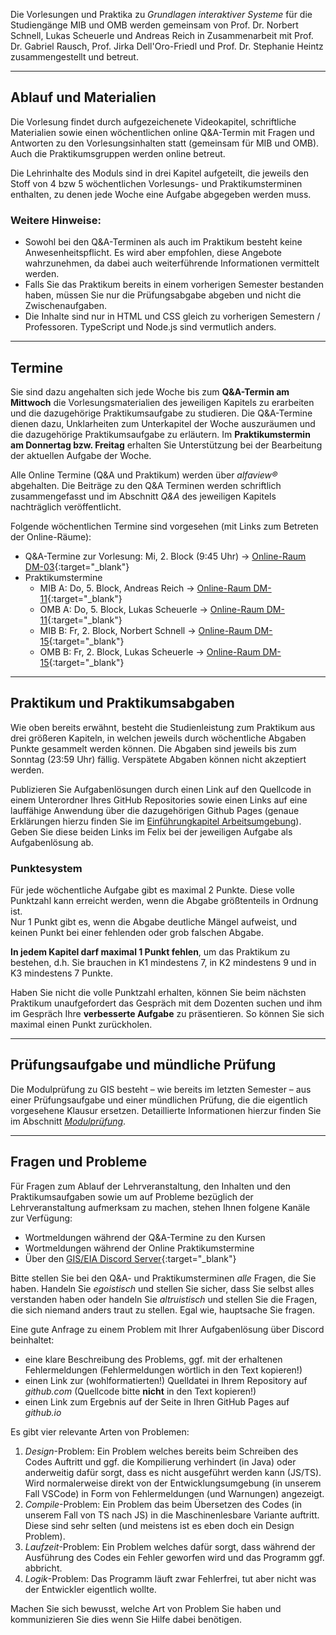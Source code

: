 <!-- Über diesen Kurs -->

Die Vorlesungen und Praktika zu *Grundlagen interaktiver Systeme* für die Studiengänge MIB und OMB werden gemeinsam von Prof. Dr. Norbert Schnell, Lukas Scheuerle und Andreas Reich in Zusammenarbeit mit Prof. Dr. Gabriel Rausch, Prof. Jirka Dell'Oro-Friedl und Prof. Dr. Stephanie Heintz zusammengestellt und betreut.

---

## Ablauf und Materialien

Die Vorlesung findet durch aufgezeichenete Videokapitel, schriftliche Materialien sowie einen wöchentlichen online Q&A-Termin mit Fragen und Antworten zu den Vorlesungsinhalten statt (gemeinsam für MIB und OMB). Auch die Praktikumsgruppen werden online betreut.

Die Lehrinhalte des Moduls sind in drei Kapitel aufgeteilt, die jeweils den Stoff von 4 bzw 5 wöchentlichen Vorlesungs- und Praktikumsterminen enthalten, zu denen jede Woche eine Aufgabe abgegeben werden muss.

<!-- **[Zu den Inhalten](content)** -->

### Weitere Hinweise:
- Sowohl bei den Q&A-Terminen als auch im Praktikum besteht keine Anwesenheitspflicht. Es wird aber empfohlen, diese Angebote wahrzunehmen, da dabei auch weiterführende Informationen vermittelt werden.
- Falls Sie das Praktikum bereits in einem vorherigen Semester bestanden haben, müssen Sie nur die Prüfungsabgabe abgeben und nicht die Zwischenaufgaben.
- Die Inhalte sind nur in HTML und CSS gleich zu vorherigen Semestern / Professoren. TypeScript und Node.js sind vermutlich anders.

---

## Termine

Sie sind dazu angehalten sich jede Woche bis zum **Q&A-Termin am Mittwoch** die Vorlesungsmaterialien des jeweiligen Kapitels zu erarbeiten und die dazugehörige Praktikumsaufgabe zu studieren. Die Q&A-Termine dienen dazu, Unklarheiten zum Unterkapitel der Woche auszuräumen und die dazugehörige Praktikumsaufgabe zu erläutern. Im **Praktikumstermin am Donnertag bzw. Freitag** erhalten Sie Unterstützung bei der Bearbeitung der aktuellen Aufgabe der Woche.

Alle Online Termine (Q&A und Praktikum) werden über *alfaview&reg;* abgehalten. Die Beiträge zu den Q&A Terminen werden schriftlich zusammengefasst und im Abschnitt *Q&A* des jeweiligen Kapitels nachträglich veröffentlicht.

Folgende wöchentlichen Termine sind vorgesehen (mit Links zum Betreten der Online-Räume):  
- Q&A-Termine zur Vorlesung: Mi, 2. Block (9:45 Uhr) → [Online-Raum DM-03](https://rooms.hs-furtwangen.de/rooms/dm03){:target="_blank"}
- Praktikumstermine
  - MIB A: Do, 5. Block, Andreas Reich → [Online-Raum DM-11](https://rooms.hs-furtwangen.de/rooms/dm11){:target="_blank"}
  - OMB A: Do, 5. Block, Lukas Scheuerle → [Online-Raum DM-11](https://rooms.hs-furtwangen.de/rooms/dm11){:target="_blank"}
  - MIB B: Fr, 2. Block, Norbert Schnell → [Online-Raum DM-15](https://rooms.hs-furtwangen.de/rooms/dm15){:target="_blank"}
  - OMB B: Fr, 2. Block, Lukas Scheuerle → [Online-Raum DM-15](https://rooms.hs-furtwangen.de/rooms/dm15){:target="_blank"}

---

## Praktikum und Praktikumsabgaben

Wie oben bereits erwähnt, besteht die Studienleistung zum Praktikum aus drei größeren Kapiteln, in welchen jeweils durch wöchentliche Abgaben Punkte gesammelt werden können. Die Abgaben sind jeweils bis zum Sonntag (23:59 Uhr) fällig. Verspätete Abgaben können nicht akzeptiert werden.

Publizieren Sie Aufgabenlösungen durch einen Link auf den Quellcode in einem Unterordner Ihres GitHub Repositories sowie einen Links auf eine lauffähige Anwendung über die dazugehörigen Github Pages (genaue Erklärungen hierzu finden Sie im [Einführungkapitel Arbeitsumgebung](https://felix.hs-furtwangen.de/auth/RepositoryEntry/4015784382/CourseNode/103149243744626)). Geben Sie diese beiden Links im Felix bei der jeweiligen Aufgabe als Aufgabenlösung ab.

### Punktesystem

Für jede wöchentliche Aufgabe gibt es maximal 2 Punkte. Diese volle Punktzahl kann erreicht werden, wenn die Abgabe größtenteils in Ordnung ist.  
Nur 1 Punkt gibt es, wenn die Abgabe deutliche Mängel aufweist, und keinen Punkt bei einer fehlenden oder grob falschen Abgabe.

**In jedem Kapitel darf maximal 1 Punkt fehlen**, um das Praktikum zu bestehen, d.h. Sie brauchen in K1 mindestens 7, in K2 mindestens 9 und in K3 mindestens 7 Punkte.

Haben Sie nicht die volle Punktzahl erhalten, können Sie beim nächsten Praktikum unaufgefordert das Gespräch mit dem Dozenten suchen und ihm im Gespräch Ihre **verbesserte Aufgabe** zu präsentieren. So können Sie sich maximal einen Punkt zurückholen.

---

## Prüfungsaufgabe und mündliche Prüfung

Die Modulprüfung zu GIS besteht – wie bereits im letzten Semester – aus einer Prüfungsaufgabe und einer mündlichen Prüfung, die die eigentlich vorgesehene Klausur ersetzen. Detaillierte Informationen hierzur finden Sie im Abschnitt [*Modulprüfung*](https://felix.hs-furtwangen.de/auth/RepositoryEntry/4015784382/CourseNode/103149243496401).

---

## Fragen und Probleme

Für Fragen zum Ablauf der Lehrveranstaltung, den Inhalten und den Praktikumsaufgaben sowie um auf Probleme bezüglich der Lehrveranstaltung aufmerksam zu machen, stehen Ihnen folgene Kanäle zur Verfügung:
- Wortmeldungen während der Q&A-Termine zu den Kursen
- Wortmeldungen während der Online Praktikumstermine
- Über den [GIS/EIA Discord Server](https://discord.gg/KpHqEUF){:target="_blank"}

Bitte stellen Sie bei den Q&A- und Praktikumsterminen *alle* Fragen, die Sie haben. Handeln Sie *egoistisch* und stellen Sie sicher, dass Sie selbst alles verstanden haben oder handeln Sie *altruistisch* und stellen Sie die Fragen, die sich niemand anders traut zu stellen. Egal wie, hauptsache Sie fragen.

Eine gute Anfrage zu einem Problem mit Ihrer Aufgabenlösung über Discord beinhaltet:
  - eine klare Beschreibung des Problems, ggf. mit der erhaltenen Fehlermeldungen (Fehlermeldungen wörtlich in den Text kopieren!)
  - einen Link zur (wohlformatierten!) Quelldatei in Ihrem Repository auf *github.com* (Quellcode bitte **nicht** in den Text kopieren!)
  - einen Link zum Ergebnis auf der Seite in Ihren GitHub Pages auf *github.io*


Es gibt vier relevante Arten von Problemen:

1. *Design*-Problem: Ein Problem welches bereits beim Schreiben des Codes Auftritt und ggf. die Kompilierung verhindert (in Java) oder anderweitig dafür sorgt, dass es nicht ausgeführt werden kann (JS/TS). Wird normalerweise direkt von der Entwicklungsumgebung (in unserem Fall VSCode) in Form von Fehlermeldungen (und Warnungen) angezeigt.
2. *Compile*-Problem: Ein Problem das beim Übersetzen des Codes (in unserem Fall von TS nach JS) in die Maschinenlesbare Variante auftritt. Diese sind sehr selten (und meistens ist es eben doch ein Design Problem).
3. *Laufzeit*-Problem: Ein Problem welches dafür sorgt, dass während der Ausführung des Codes ein Fehler geworfen wird und das Programm ggf. abbricht.
4. *Logik*-Problem: Das Programm läuft zwar Fehlerfrei, tut aber nicht was der Entwickler eigentlich wollte.

Machen Sie sich bewusst, welche Art von Problem Sie haben und kommunizieren Sie dies wenn Sie Hilfe dabei benötigen.